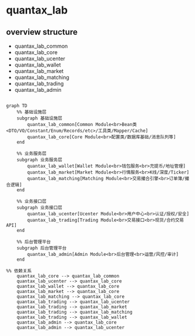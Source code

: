 # quantax_lab
## overview structure
- quantax_lab_common
- quantax_lab_core
- quantax_lab_ucenter
- quantax_lab_wallet
- quantax_lab_market
- quantax_lab_matching
- quantax_lab_trading
- quantax_lab_admin

```mermaid

graph TD
    %% 基础设施层
    subgraph 基础设施层
        quantax_lab_common[Common Module<br>Bean类<DTO/VO/Constant/Enum/Records/etc>/工具类/Mapper/Cache]
        quantax_lab_core[Core Module<br>配置类/数据库基础/消息队列等]
    end

    %% 业务服务层
    subgraph 业务服务层
        quantax_lab_wallet[Wallet Module<br>钱包服务<br>充提币/地址管理]
        quantax_lab_market[Market Module<br>行情服务<br>K线/深度/Ticker]
        quantax_lab_matching[Matching Module<br>交易撮合引擎<br>订单簿/撮合逻辑]
    end

    %% 业务接口层
    subgraph 业务接口层
        quantax_lab_ucenter[Ucenter Module<br>用户中心<br>认证/授权/安全]
        quantax_lab_trading[Trading Module<br>交易接口<br>现货/合约交易API]
    end

    %% 后台管理平台
    subgraph 后台管理平台
        quantax_lab_admin[Admin Module<br>后台管理<br>运营/风控/审计]
    end
    
%% 依赖关系
    quantax_lab_core --> quantax_lab_common
    quantax_lab_ucenter --> quantax_lab_core
    quantax_lab_wallet --> quantax_lab_core
    quantax_lab_market --> quantax_lab_core
    quantax_lab_matching --> quantax_lab_core
    quantax_lab_trading --> quantax_lab_ucenter
    quantax_lab_trading --> quantax_lab_market
    quantax_lab_trading --> quantax_lab_matching
    quantax_lab_trading --> quantax_lab_wallet
    quantax_lab_admin --> quantax_lab_core
    quantax_lab_admin --> quantax_lab_ucenter
```

